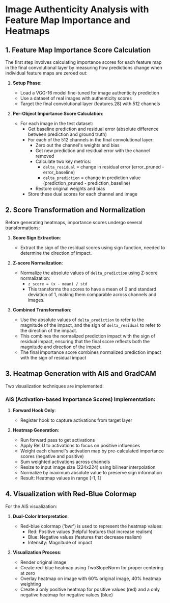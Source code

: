 # Image Authenticity Analysis with Feature Map Importance and Heatmaps

## 1. Feature Map Importance Score Calculation

The first step involves calculating importance scores for each feature map in the final convolutional layer by measuring how predictions change when individual feature maps are zeroed out:

1. **Setup Phase**:
   - Load a VGG-16 model fine-tuned for image authenticity prediction
   - Use a dataset of real images with authenticity scores
   - Target the final convolutional layer (features.28) with 512 channels

2. **Per-Object Importance Score Calculation**:
   - For each image in the test dataset:
     - Get baseline prediction and residual error (absolute difference between prediction and ground truth)
     - For each of the 512 channels in the final convolutional layer:
       - Zero out the channel's weights and bias
       - Get new prediction and residual error with the channel removed
       - Calculate two key metrics:
         - `delta_residual` = change in residual error (error_pruned - error_baseline)
         - `delta_prediction` = change in prediction value (prediction_pruned - prediction_baseline)
       - Restore original weights and bias
     - Store these dual scores for each channel and image

## 2. Score Transformation and Normalization

Before generating heatmaps, importance scores undergo several transformations:

1. **Score Sign Extraction**:
   - Extract the sign of the residual scores using sign function, needed to determine the direction of impact.

2. **Z-score Normalization**:
   - Normalize the absolute values of `delta_prediction` using Z-score normalization:
     - `z_score = (x - mean) / std`
     - This transforms the scores to have a mean of 0 and standard deviation of 1, making them comparable across channels and images.

3. **Combined Transformation**:
   - Use the absolute values of `delta_prediction` to refer to the magnitude of the impact, and the sign of `delta_residual` to refer to the direction of the impact.
   - This combines the normalized prediction impact with the sign of residual impact, ensuring that the final score reflects both the magnitude and direction of the impact.
   - The final importance score combines normalized prediction impact with the sign of residual impact

## 3. Heatmap Generation with AIS and GradCAM

Two visualization techniques are implemented:

### AIS (Activation-based Importance Scores) Implementation:
1. **Forward Hook Only**:
   - Register hook to capture activations from target layer

2. **Heatmap Generation**:
   - Run forward pass to get activations
   - Apply ReLU to activations to focus on positive influences
   - Weight each channel's activation map by pre-calculated importance scores (negative and positive)
   - Sum weighted activations across channels
   - Resize to input image size (224x224) using bilinear interpolation
   - Normalize by maximum absolute value to preserve sign information
   - Result: Heatmap values in range [-1, 1]

## 4. Visualization with Red-Blue Colormap

For the AIS visualization:

1. **Dual-Color Interpretation**:
   - Red-blue colormap ('bwr') is used to represent the heatmap values:
     - Red: Positive values (helpful features that increase realism)
     - Blue: Negative values (features that decrease realism)
     - Intensity: Magnitude of impact

2. **Visualization Process**:
   - Render original image
   - Create red-blue heatmap using TwoSlopeNorm for proper centering at zero
   - Overlay heatmap on image with 60% original image, 40% heatmap weighting
   - Create a only positive heatmap for positive values (red) and a only negative heatmap for negative values (blue)
   
